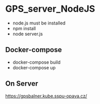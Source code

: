 # GPS_server_NodeJS


- node.js must be installed
- npm install 
- node server.js

## Docker-compose
  - docker-compose build
  - docker-compose up

## On Server
  https://gpsbalner.kube.sspu-opava.cz/
